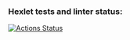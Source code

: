 ### Hexlet tests and linter status:
[![Actions Status](https://github.com/opifexM/java-project-72/workflows/hexlet-check/badge.svg)](https://github.com/opifexM/java-project-72/actions)